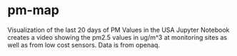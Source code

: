 # pm-map
Visualization of the last 20 days of PM Values in the USA
Jupyter Notebook creates a video showing the pm2.5 values in ug/m^3 at monitoring sites as well as from low cost sensors.
Data is from openaq.
